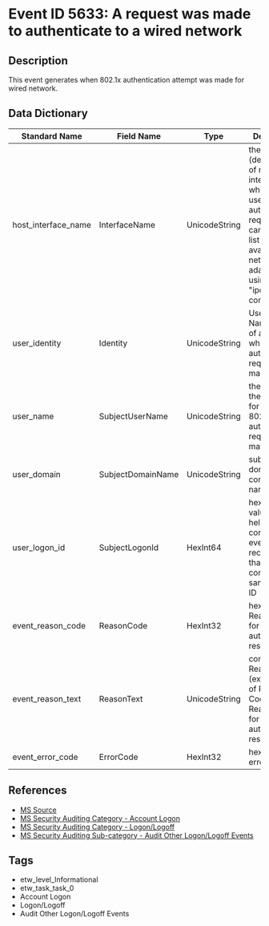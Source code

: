 # Event ID 5633: A request was made to authenticate to a wired network

## Description
This event generates when 802.1x authentication attempt was made for wired network.

## Data Dictionary
|Standard Name|Field Name|Type|Description|Sample Value|
|---|---|---|---|---|
|host_interface_name|InterfaceName|UnicodeString|the name (description) of network interface which was used for authentication request. You can get the list of all available network adapters using "ipconfig /all" command.|`Microsoft Hyper-V Network Adapter`|
|user_identity|Identity|UnicodeString|User Principal Name (UPN) of account for which 802.1x authentication request was made.|`-`|
|user_name|SubjectUserName|UnicodeString|the name of the account for which 802.1x authentication request was made|`-`|
|user_domain|SubjectDomainName|UnicodeString|subject's domain or computer name|`-`|
|user_logon_id|SubjectLogonId|HexInt64|hexadecimal value that can help you correlate this event with recent events that might contain the same Logon ID|`0x0`|
|event_reason_code|ReasonCode|HexInt32|hexadecimal Reason Code for wired authentication results.|`0x70003`|
|event_reason_text|ReasonText|UnicodeString|contains Reason Text (explanation of Reason Code) and Reason Code for wired authentication results.|`The network does not support authentication`|
|event_error_code|ErrorCode|HexInt32|hexadecimal error code|`0x0`|

## References
* [MS Source](https://github.com/MicrosoftDocs/windows-itpro-docs/blob/master/windows/security/threat-protection/auditing/event-5633.md)
* [MS Security Auditing Category - Account Logon](https://docs.microsoft.com/en-us/windows/security/threat-protection/auditing/advanced-security-audit-policy-settings#account-logon)
* [MS Security Auditing Category - Logon/Logoff](https://docs.microsoft.com/en-us/windows/security/threat-protection/auditing/advanced-security-audit-policy-settings#logonlogoff)
* [MS Security Auditing Sub-category - Audit Other Logon/Logoff Events](https://github.com/MicrosoftDocs/windows-itpro-docs/tree/master/windows/security/threat-protection/auditing/audit-other-logon/logoff-events.md)

## Tags
* etw_level_Informational
* etw_task_task_0
* Account Logon
* Logon/Logoff
* Audit Other Logon/Logoff Events